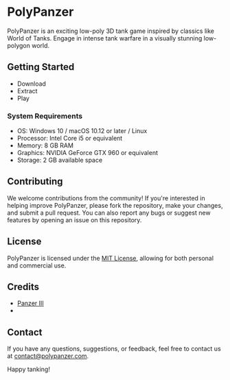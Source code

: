 # PolyPanzer

PolyPanzer is an exciting low-poly 3D tank game inspired by classics like World of Tanks. Engage in intense tank warfare in a visually stunning low-polygon world.

## Getting Started

- Download
- Extract
- Play

### System Requirements

- OS: Windows 10 / macOS 10.12 or later / Linux
- Processor: Intel Core i5 or equivalent
- Memory: 8 GB RAM
- Graphics: NVIDIA GeForce GTX 960 or equivalent
- Storage: 2 GB available space

## Contributing

We welcome contributions from the community! If you're interested in helping improve PolyPanzer, please fork the repository, make your changes, and submit a pull request. You can also report any bugs or suggest new features by opening an issue on this repository.

## License

PolyPanzer is licensed under the [MIT License](LICENSE), allowing for both personal and commercial use.

## Credits

- [Panzer III](https://free3d.com/3d-model/wwii-tank-germany-panzer-iii-v1--870820.html)
- 

## Contact

If you have any questions, suggestions, or feedback, feel free to contact us at contact@polypanzer.com.

Happy tanking!

